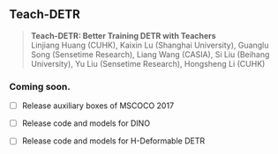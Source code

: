 ## Teach-DETR

> **Teach-DETR: Better Training DETR with Teachers**<br> 
> Linjiang Huang (CUHK), Kaixin Lu (Shanghai University), Guanglu Song (Sensetime Research), Liang Wang (CASIA),
> Si Liu (Beihang University), Yu Liu (Sensetime Research), Hongsheng Li (CUHK)


### Coming soon.

- [ ] Release auxiliary boxes of MSCOCO 2017
- [ ] Release code and models for DINO
- [ ] Release code and models for H-Deformable DETR

